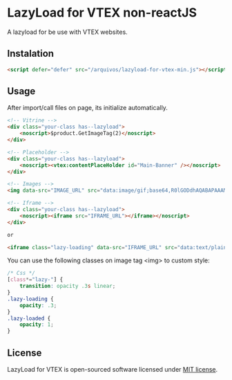# LazyLoad for VTEX non-reactJS
A lazyload for be use with VTEX websites.

## Instalation
```html
<script defer="defer" src="/arquivos/lazyload-for-vtex-min.js"></script>
```

## Usage
After import/call files on page, its initialize automatically.  

```html
<!-- Vitrine -->
<div class="your-class has--lazyload">
	<noscript>$product.GetImageTag(2)</noscript>
</div>
```

```html
<!-- Placeholder -->
<div class="your-class has--lazyload">
	<noscript><vtex:contentPlaceHolder id="Main-Banner" /></noscript>
</div>
```

```html
<!-- Images -->
<img data-src="IMAGE_URL" src="data:image/gif;base64,R0lGODdhAQABAPAAAMPDwwAAACwAAAAAAQABAAACAkQBADs=" class="lazy-loading">
```

```html
<!-- Iframe -->
<div class="your-class has--lazyload">
	<noscript><iframe src="IFRAME_URL"></iframe></noscript>
</div>

or

<iframe class="lazy-loading" data-src="IFRAME_URL" src="data:text/plain;charset=UTF-8,Carregando..."></iframe>
```

You can use the following classes on image tag &#60;img&#62; to custom style:

```css
/* Css */
[class*="lazy-"] {
	transition: opacity .3s linear;
}
.lazy-loading {
	opacity: .3;
}
.lazy-loaded {
	opacity: 1;
}
```

## License
LazyLoad for VTEX is open-sourced software licensed under [MIT license](https://opensource.org/licenses/MIT).